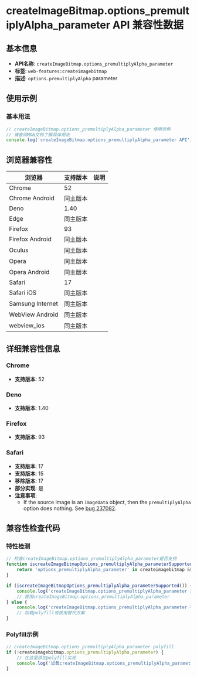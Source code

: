 # createImageBitmap.options_premultiplyAlpha_parameter API 兼容性数据

## 基本信息

- **API名称**: `createImageBitmap.options_premultiplyAlpha_parameter`
- **标签**: `web-features:createimagebitmap`
- **描述**: `options.premultiplyAlpha` parameter

## 使用示例

### 基本用法

```javascript
// createImageBitmap.options_premultiplyAlpha_parameter 使用示例
// 请查阅MDN文档了解具体用法
console.log('createImageBitmap.options_premultiplyAlpha_parameter API');
```

## 浏览器兼容性

| 浏览器 | 支持版本 | 说明 |
|--------|----------|------|
| Chrome | 52 |  |
| Chrome Android | 同主版本 |  |
| Deno | 1.40 |  |
| Edge | 同主版本 |  |
| Firefox | 93 |  |
| Firefox Android | 同主版本 |  |
| Oculus | 同主版本 |  |
| Opera | 同主版本 |  |
| Opera Android | 同主版本 |  |
| Safari | 17 |  |
| Safari iOS | 同主版本 |  |
| Samsung Internet | 同主版本 |  |
| WebView Android | 同主版本 |  |
| webview_ios | 同主版本 |  |

## 详细兼容性信息

### Chrome

- **支持版本**: 52

### Deno

- **支持版本**: 1.40

### Firefox

- **支持版本**: 93

### Safari

- **支持版本**: 17
- **支持版本**: 15
- **移除版本**: 17
- **部分实现**: 是
- **注意事项**:
  - If the source image is an `ImageData` object, then the `premultiplyAlpha` option does nothing. See [bug 237082](https://webkit.org/b/237082).

## 兼容性检查代码

### 特性检测

```javascript
// 检查createImageBitmap.options_premultiplyAlpha_parameter是否支持
function iscreateImageBitmapOptions_premultiplyAlpha_parameterSupported() {
    return 'options_premultiplyAlpha_parameter' in createimagebitmap && typeof createimagebitmap.options_premultiplyAlpha_parameter === 'function';
}

if (iscreateImageBitmapOptions_premultiplyAlpha_parameterSupported()) {
    console.log('createImageBitmap.options_premultiplyAlpha_parameter 支持');
    // 使用createImageBitmap.options_premultiplyAlpha_parameter
} else {
    console.log('createImageBitmap.options_premultiplyAlpha_parameter 不支持，需要polyfill');
    // 加载polyfill或使用替代方案
}
```

### Polyfill示例

```javascript
// createImageBitmap.options_premultiplyAlpha_parameter polyfill
if (!createimagebitmap.options_premultiplyAlpha_parameter) {
    // 在这里添加polyfill实现
    console.log('加载createImageBitmap.options_premultiplyAlpha_parameter polyfill');
}
```

